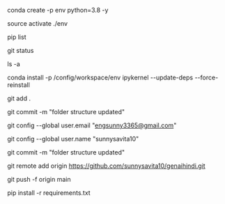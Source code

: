 conda create -p env python=3.8 -y

source activate ./env

pip list

git status

ls -a

conda install -p /config/workspace/env ipykernel --update-deps --force-reinstall

git add .

git commit -m "folder structure updated"

git config --global user.email "engsunny3365@gmail.com"

git config --global user.name "sunnysavita10"

git commit -m "folder structure updated"

git remote add origin https://github.com/sunnysavita10/genaihindi.git

git push -f origin main
   
pip install -r requirements.txt 